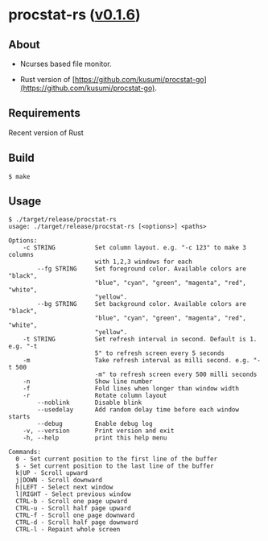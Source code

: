 procstat-rs ([v0.1.6](https://github.com/kusumi/procstat-rs/releases/tag/v0.1.6))
========

## About

+ Ncurses based file monitor.

+ Rust version of [https://github.com/kusumi/procstat-go](https://github.com/kusumi/procstat-go).

## Requirements

Recent version of Rust

## Build

    $ make

## Usage

    $ ./target/release/procstat-rs
    usage: ./target/release/procstat-rs [<options>] <paths>
    
    Options:
        -c STRING           Set column layout. e.g. "-c 123" to make 3 columns
                            with 1,2,3 windows for each
            --fg STRING     Set foreground color. Available colors are "black",
                            "blue", "cyan", "green", "magenta", "red", "white",
                            "yellow".
            --bg STRING     Set background color. Available colors are "black",
                            "blue", "cyan", "green", "magenta", "red", "white",
                            "yellow".
        -t STRING           Set refresh interval in second. Default is 1. e.g. "-t
                            5" to refresh screen every 5 seconds
        -m                  Take refresh interval as milli second. e.g. "-t 500
                            -m" to refresh screen every 500 milli seconds
        -n                  Show line number
        -f                  Fold lines when longer than window width
        -r                  Rotate column layout
            --noblink       Disable blink
            --usedelay      Add random delay time before each window starts
            --debug         Enable debug log
        -v, --version       Print version and exit
        -h, --help          print this help menu
    
    Commands:
      0 - Set current position to the first line of the buffer
      $ - Set current position to the last line of the buffer
      k|UP - Scroll upward
      j|DOWN - Scroll downward
      h|LEFT - Select next window
      l|RIGHT - Select previous window
      CTRL-b - Scroll one page upward
      CTRL-u - Scroll half page upward
      CTRL-f - Scroll one page downward
      CTRL-d - Scroll half page downward
      CTRL-l - Repaint whole screen
